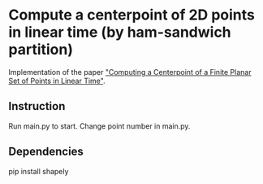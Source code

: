 # Compute a centerpoint of 2D points in linear time (by ham-sandwich partition)
Implementation of the paper ["Computing a Centerpoint of a Finite Planar Set of Points in Linear Time"](https://link.springer.com/content/pdf/10.1007%2FBF02574382.pdf).


## Instruction
Run main.py to start. Change point number in main.py.

## Dependencies
pip install shapely
